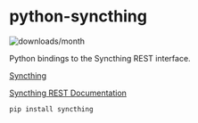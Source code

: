 # python-syncthing

![downloads/month](https://img.shields.io/pypi/dm/syncthing.svg)

Python bindings to the Syncthing REST interface.

[Syncthing](https://syncthing.net/)

[Syncthing REST Documentation](http://docs.syncthing.net/dev/rest.html)

```bash
pip install syncthing
```